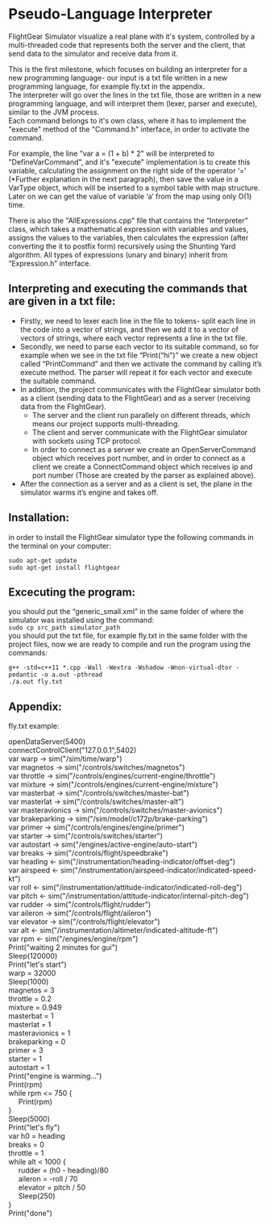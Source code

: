# Pseudo-Language Interpreter

FlightGear Simulator visualize a real plane with it's system, controlled by a multi-threaded code that represents both the server and the client, that send data to the simulator and receive data from it.  

This is the first milestone, which focuses on building an interpreter for a new programming language- our input is a txt file written in a new programming language, for example fly.txt in the appendix.  
The interpreter will go over the lines in the txt file, those are written in a new programming language, and will interpret them (lexer, parser and execute), similar to the JVM process.  
Each command belongs to it's own class, where it has to implement the "execute" method of the "Command.h" interface, in order to activate the command.  

For example, the line "var a = (1 + b) * 2" will be interpreted to "DefineVarCommand", and it's "execute" implementation is to create this variable, calculating the assignment on the right side of the operator ‘=’ (*Further explanation in the next paragraph), then save the value in a VarType object, which will be inserted to a symbol table with map structure. Later on we can get the value of variable ‘a’ from the map using only O(1) time.  

There is also the "AllExpressions.cpp" file that contains the “Interpreter” class, which takes a mathematical expression with variables and values, assigns the values to the variables, then calculates the expression (after converting the it to postfix form) recursively using the Shunting Yard algorithm. All types of expressions (unary and binary) inherit from “Expression.h” interface.  

## Interpreting and executing the commands that are given in a txt file:
- Firstly, we need to lexer each line in the file to tokens- split each line in the code into a vector of strings, and then we add it to a vector of vectors of strings, where each vector represents a line in the txt file.  
- Secondly, we need to parse each vector to its suitable command, so for example when we see in the txt file “Print(“hi”)” we create a new object called “PrintCommand” and then we activate the command by calling it’s execute method. The parser will repeat it for each vector and execute the suitable command.  
- In addition, the project communicates with the FlightGear simulator both as a client (sending data to the FlightGear) and as a server (receiving data from the FlightGear).  
  - The server and the client run parallely on different threads, which means our project supports multi-threading.
  - The client and server communicate with the FlightGear simulator with sockets using TCP protocol.  
  - In order to connect as a server we create an OpenServerCommand object which receives port number, and in order to connect as a client we create a ConnectCommand object which receives ip and port number (Those are created by the parser as explained above).  
- After the connection as a server and as a client is set, the plane in the simulator warms it’s engine and takes off.  

## Installation:
in order to install the FlightGear simulator type the following commands in the terminal on your computer:  
```
sudo apt-get update
sudo apt-get install flightgear
```

## Excecuting the program:
you should put the “generic_small.xml” in the same folder of where the simulator was installed using the command:  
`sudo cp src_path simulator_path`  
you should put the txt file, for example fly.txt in the same folder with the project files, now we are ready to compile and run the program using the commands:
```
g++ -std=c++11 *.cpp -Wall -Wextra -Wshadow -Wnon-virtual-dtor -pedantic -o a.out -pthread
./a.out fly.txt
```

## Appendix:
fly.txt example: 

openDataServer(5400)  
connectControlClient("127.0.0.1",5402)  
var warp -> sim("/sim/time/warp")  
var magnetos -> sim("/controls/switches/magnetos")  
var throttle -> sim("/controls/engines/current-engine/throttle")  
var mixture -> sim("/controls/engines/current-engine/mixture")  
var masterbat -> sim("/controls/switches/master-bat")  
var masterlat -> sim("/controls/switches/master-alt")  
var masteravionics -> sim("/controls/switches/master-avionics")  
var brakeparking -> sim("/sim/model/c172p/brake-parking")  
var primer -> sim("/controls/engines/engine/primer")  
var starter -> sim("/controls/switches/starter")  
var autostart -> sim("/engines/active-engine/auto-start")  
var breaks -> sim("/controls/flight/speedbrake")  
var heading <- sim("/instrumentation/heading-indicator/offset-deg")  
var airspeed <- sim("/instrumentation/airspeed-indicator/indicated-speed-kt")  
var roll <- sim("/instrumentation/attitude-indicator/indicated-roll-deg")  
var pitch <- sim("/instrumentation/attitude-indicator/internal-pitch-deg")  
var rudder -> sim("/controls/flight/rudder")  
var aileron -> sim("/controls/flight/aileron")  
var elevator -> sim("/controls/flight/elevator")  
var alt <- sim("/instrumentation/altimeter/indicated-altitude-ft")  
var rpm <- sim("/engines/engine/rpm")  
Print("waiting 2 minutes for gui")  
Sleep(120000)  
Print("let's start")  
warp = 32000  
Sleep(1000)  
magnetos = 3  
throttle = 0.2  
mixture = 0.949  
masterbat = 1  
masterlat = 1  
masteravionics = 1  
brakeparking = 0  
primer = 3  
starter = 1  
autostart = 1  
Print("engine is warming...")  
Print(rpm)  
while rpm <= 750 {  
&nbsp;&nbsp;&nbsp;&nbsp;   Print(rpm)  
}  
Sleep(5000)  
Print("let's fly")  
var h0 = heading  
breaks = 0  
throttle = 1  
while alt < 1000 {  
&nbsp;&nbsp;&nbsp;&nbsp;   rudder = (h0 - heading)/80  
&nbsp;&nbsp;&nbsp;&nbsp;   aileron = -roll / 70  
&nbsp;&nbsp;&nbsp;&nbsp;   elevator = pitch / 50  
&nbsp;&nbsp;&nbsp;&nbsp;   Sleep(250)  
}  
Print("done")  
